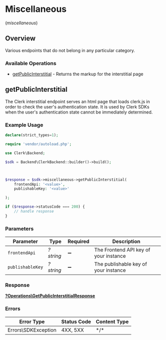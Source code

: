 # Miscellaneous
(*miscellaneous*)

## Overview

Various endpoints that do not belong in any particular category.

### Available Operations

* [getPublicInterstitial](#getpublicinterstitial) - Returns the markup for the interstitial page

## getPublicInterstitial

The Clerk interstitial endpoint serves an html page that loads clerk.js in order to check the user's authentication state.
It is used by Clerk SDKs when the user's authentication state cannot be immediately determined.

### Example Usage

```php
declare(strict_types=1);

require 'vendor/autoload.php';

use Clerk\Backend;

$sdk = Backend\ClerkBackend::builder()->build();



$response = $sdk->miscellaneous->getPublicInterstitial(
    frontendApi: '<value>',
    publishableKey: '<value>'

);

if ($response->statusCode === 200) {
    // handle response
}
```

### Parameters

| Parameter                             | Type                                  | Required                              | Description                           |
| ------------------------------------- | ------------------------------------- | ------------------------------------- | ------------------------------------- |
| `frontendApi`                         | *?string*                             | :heavy_minus_sign:                    | The Frontend API key of your instance |
| `publishableKey`                      | *?string*                             | :heavy_minus_sign:                    | The publishable key of your instance  |

### Response

**[?Operations\GetPublicInterstitialResponse](../../Models/Operations/GetPublicInterstitialResponse.md)**

### Errors

| Error Type          | Status Code         | Content Type        |
| ------------------- | ------------------- | ------------------- |
| Errors\SDKException | 4XX, 5XX            | \*/\*               |